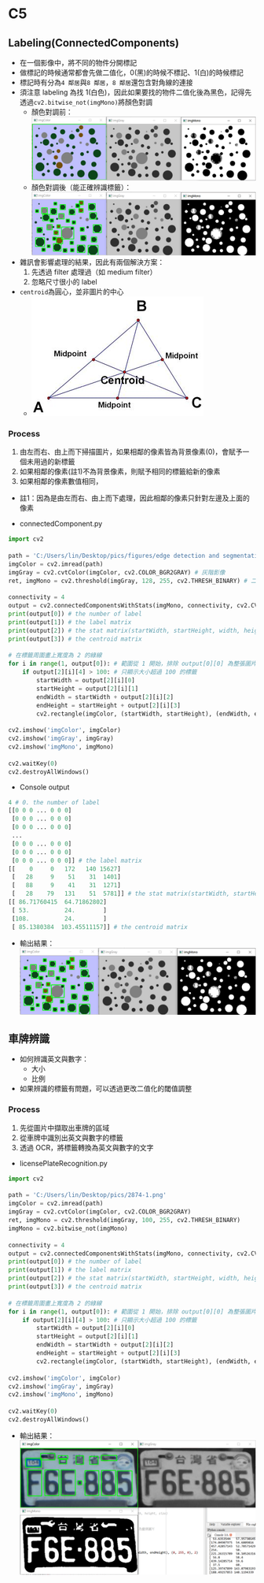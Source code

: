 # C5
## Labeling(ConnectedComponents)
* 在一個影像中，將不同的物件分開標記
* 做標記的時候通常都會先做二值化，0(黑)的時候不標記、1(白)的時候標記
* 標記時有分為`4 鄰居`與`8 鄰居`，`8 鄰居`還包含對角線的連接
* 須注意 labeling 為找 1(白色)，因此如果要找的物件二值化後為黑色，記得先透過`cv2.bitwise_not(imgMono)`將顏色對調
    * 顏色對調前：![](./img/20181206_101835.png)
    * 顏色對調後（能正確辨識標籤）：![](./img/20181206_101438.png)
* 雜訊會影響處理的結果，因此有兩個解決方案：
    1. 先透過 filter 處理過（如 medium filter）
    2. 忽略尺寸很小的 label
* `centroid`為圓心，並非圖片的中心
    * ![](./img/centroid.jpg)

### Process
1. 由左而右、由上而下掃描圖片，如果相鄰的像素皆為背景像素(0)，會賦予一個未用過的新標籤
2. 如果相鄰的像素(註1)不為背景像素，則賦予相同的標籤給新的像素
3. 如果相鄰的像素數值相同，

* 註1：因為是由左而右、由上而下處理，因此相鄰的像素只針對左邊及上面的像素

* connectedComponent.py
```py
import cv2

path = 'C:/Users/lin/Desktop/pics/figures/edge detection and segmentation/complex.jpg'
imgColor = cv2.imread(path)
imgGray = cv2.cvtColor(imgColor, cv2.COLOR_BGR2GRAY) # 灰階影像
ret, imgMono = cv2.threshold(imgGray, 128, 255, cv2.THRESH_BINARY) # 二值化影像

connectivity = 4
output = cv2.connectedComponentsWithStats(imgMono, connectivity, cv2.CV_32S)
print(output[0]) # the number of label
print(output[1]) # the label matrix
print(output[2]) # the stat matrix(startWidth, startHeight, width, height, size)
print(output[3]) # the centroid matrix

# 在標籤周圍畫上寬度為 2 的綠線
for i in range(1, output[0]): # 範圍從 1 開始，排除 output[0][0] 為整張圖片
    if output[2][i][4] > 100: # 只顯示大小超過 100 的標籤
        startWidth = output[2][i][0]
        startHeight = output[2][i][1]
        endWidth = startWidth + output[2][i][2]
        endHeight = startHeight + output[2][i][3]
        cv2.rectangle(imgColor, (startWidth, startHeight), (endWidth, endHeight), (0, 255, 0), 2)

cv2.imshow('imgColor', imgColor)
cv2.imshow('imgGray', imgGray)
cv2.imshow('imgMono', imgMono)

cv2.waitKey(0)
cv2.destroyAllWindows()
```
* Console output
```py
4 # 0. the number of label
[[0 0 0 ... 0 0 0]
 [0 0 0 ... 0 0 0]
 [0 0 0 ... 0 0 0]
 ...
 [0 0 0 ... 0 0 0]
 [0 0 0 ... 0 0 0]
 [0 0 0 ... 0 0 0]] # the label matrix
[[    0     0   172   140 15627]
 [   28     9    51    31  1401]
 [   88     9    41    31  1271]
 [   28    79   131    51  5781]] # the stat matrix(startWidth, startHeight, endWidth, endHeight, size)
[[ 86.71760415  64.71862802]
 [ 53.          24.        ]
 [108.          24.        ]
 [ 85.1380384  103.45511157]] # the centroid matrix
```
* 輸出結果：
![](./img/20181206_101438.png)

## 車牌辨識
* 如何辨識英文與數字：
    * 大小
    * 比例
* 如果辨識的標籤有問題，可以透過更改二值化的閾值調整

### Process
1. 先從圖片中擷取出車牌的區域
2. 從車牌中識別出英文與數字的標籤
3. 透過 OCR，將標籤轉換為英文與數字的文字

* licensePlateRecognition.py
```py
import cv2

path = 'C:/Users/lin/Desktop/pics/2874-1.png'
imgColor = cv2.imread(path)
imgGray = cv2.cvtColor(imgColor, cv2.COLOR_BGR2GRAY)
ret, imgMono = cv2.threshold(imgGray, 100, 255, cv2.THRESH_BINARY)
imgMono = cv2.bitwise_not(imgMono)

connectivity = 4
output = cv2.connectedComponentsWithStats(imgMono, connectivity, cv2.CV_32S)
print(output[0]) # the number of label
print(output[1]) # the label matrix
print(output[2]) # the stat matrix(startWidth, startHeight, width, height, size)
print(output[3]) # the centroid matrix

# 在標籤周圍畫上寬度為 2 的綠線
for i in range(1, output[0]): # 範圍從 1 開始，排除 output[0][0] 為整張圖片
    if output[2][i][4] > 100: # 只顯示大小超過 100 的標籤
        startWidth = output[2][i][0]
        startHeight = output[2][i][1]
        endWidth = startWidth + output[2][i][2]
        endHeight = startHeight + output[2][i][3]
        cv2.rectangle(imgColor, (startWidth, startHeight), (endWidth, endHeight), (0, 255, 0), 2)

cv2.imshow('imgColor', imgColor)
cv2.imshow('imgGray', imgGray)
cv2.imshow('imgMono', imgMono)

cv2.waitKey(0)
cv2.destroyAllWindows()
```

* 輸出結果：
![](./img/20181206_102919.png)